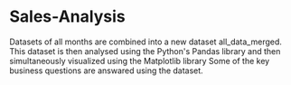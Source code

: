 # Sales-Analysis

Datasets of all months are combined into a new dataset all_data_merged. 
This dataset is then analysed using the Python's Pandas library and then simultaneously visualized using the Matplotlib library 
Some of the key business questions are answared using the dataset.  
